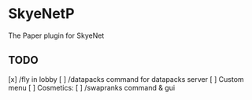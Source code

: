 # SkyeNetP
The Paper plugin for SkyeNet

## TODO
[x] /fly in lobby
[ ] /datapacks command for datapacks server
[ ] Custom menu
[ ] Cosmetics: 
[ ] /swapranks command & gui